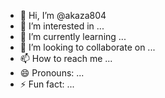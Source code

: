 - 👋 Hi, I’m @akaza804
- 👀 I’m interested in ...
- 🌱 I’m currently learning ...
- 💞️ I’m looking to collaborate on ...
- 📫 How to reach me ...
- 😄 Pronouns: ...
- ⚡ Fun fact: ...

<!---
akaza804/akaza804 is a ✨ special ✨ repository because its `README.md` (this file) appears on your GitHub profile.asf
You can click the Preview link to take a look at your changes.
--->
